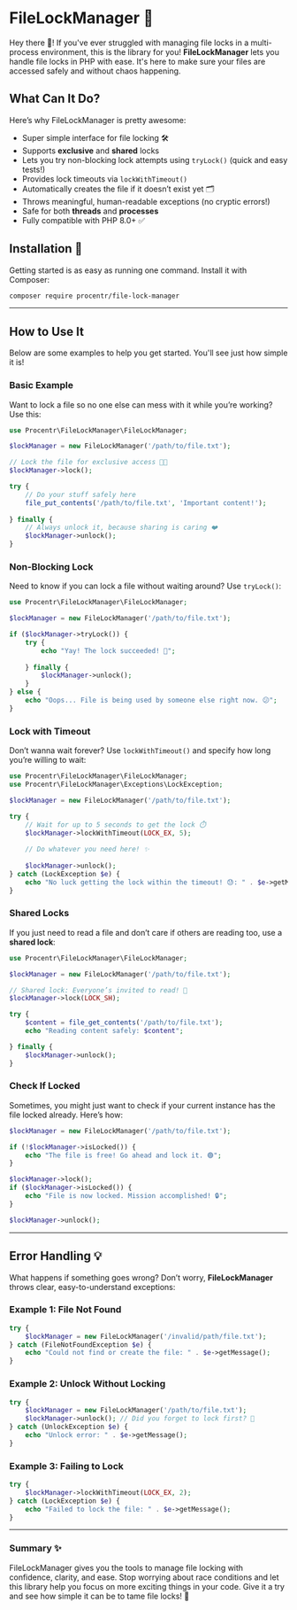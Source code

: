 # FileLockManager 🚀

Hey there 👋! If you've ever struggled with managing file locks in a multi-process environment, this is the library for you! **FileLockManager** lets you handle file locks in PHP with ease. It's here to make sure your files are accessed safely and without chaos happening.

## What Can It Do?

Here’s why FileLockManager is pretty awesome:

- Super simple interface for file locking 🛠️
- Supports **exclusive** and **shared** locks
- Lets you try non-blocking lock attempts using `tryLock()` (quick and easy tests!)
- Provides lock timeouts via `lockWithTimeout()`
- Automatically creates the file if it doesn’t exist yet 🗂️
- Throws meaningful, human-readable exceptions (no cryptic errors!)
- Safe for both **threads** and **processes**
- Fully compatible with PHP 8.0+ ✅

## Installation 🔧

Getting started is as easy as running one command. Install it with Composer:

```bash
composer require procentr/file-lock-manager
```

---

## How to Use It

Below are some examples to help you get started. You'll see just how simple it is!

### Basic Example

Want to lock a file so no one else can mess with it while you’re working? Use this:

```php
use Procentr\FileLockManager\FileLockManager;

$lockManager = new FileLockManager('/path/to/file.txt');

// Lock the file for exclusive access 🚪🔐
$lockManager->lock();

try {
    // Do your stuff safely here
    file_put_contents('/path/to/file.txt', 'Important content!');
    
} finally {
    // Always unlock it, because sharing is caring ❤️
    $lockManager->unlock();
}
```

### Non-Blocking Lock

Need to know if you can lock a file without waiting around? Use `tryLock()`:

```php
use Procentr\FileLockManager\FileLockManager;

$lockManager = new FileLockManager('/path/to/file.txt');

if ($lockManager->tryLock()) {
    try {
        echo "Yay! The lock succeeded! 🎉";
        
    } finally {
        $lockManager->unlock();
    }
} else {
    echo "Oops... File is being used by someone else right now. 😕";
}
```

### Lock with Timeout

Don’t wanna wait forever? Use `lockWithTimeout()` and specify how long you’re willing to wait:

```php
use Procentr\FileLockManager\FileLockManager;
use Procentr\FileLockManager\Exceptions\LockException;

$lockManager = new FileLockManager('/path/to/file.txt');

try {
    // Wait for up to 5 seconds to get the lock ⏱️
    $lockManager->lockWithTimeout(LOCK_EX, 5);
    
    // Do whatever you need here! ✨
    
    $lockManager->unlock();
} catch (LockException $e) {
    echo "No luck getting the lock within the timeout! 😓: " . $e->getMessage();
}
```

### Shared Locks

If you just need to read a file and don’t care if others are reading too, use a **shared lock**:

```php
use Procentr\FileLockManager\FileLockManager;

$lockManager = new FileLockManager('/path/to/file.txt');

// Shared lock: Everyone’s invited to read! 📖
$lockManager->lock(LOCK_SH);

try {
    $content = file_get_contents('/path/to/file.txt');
    echo "Reading content safely: $content";

} finally {
    $lockManager->unlock();
}
```

### Check If Locked

Sometimes, you might just want to check if your current instance has the file locked already. Here’s how:

```php
$lockManager = new FileLockManager('/path/to/file.txt');

if (!$lockManager->isLocked()) {
    echo "The file is free! Go ahead and lock it. 🟢";
}

$lockManager->lock();
if ($lockManager->isLocked()) {
    echo "File is now locked. Mission accomplished! 🔒";
}

$lockManager->unlock();
```

---

## Error Handling 💡

What happens if something goes wrong? Don’t worry, **FileLockManager** throws clear, easy-to-understand exceptions:

### Example 1: File Not Found

```php
try {
    $lockManager = new FileLockManager('/invalid/path/file.txt');
} catch (FileNotFoundException $e) {
    echo "Could not find or create the file: " . $e->getMessage();
}
```

### Example 2: Unlock Without Locking

```php
try {
    $lockManager = new FileLockManager('/path/to/file.txt');
    $lockManager->unlock(); // Did you forget to lock first? 🤔
} catch (UnlockException $e) {
    echo "Unlock error: " . $e->getMessage();
}
```

### Example 3: Failing to Lock

```php
try {
    $lockManager->lockWithTimeout(LOCK_EX, 2);
} catch (LockException $e) {
    echo "Failed to lock the file: " . $e->getMessage();
}
```

---

### Summary ✨

FileLockManager gives you the tools to manage file locking with confidence, clarity, and ease. Stop worrying about race conditions and let this library help you focus on more exciting things in your code. Give it a try and see how simple it can be to tame file locks! 🦾